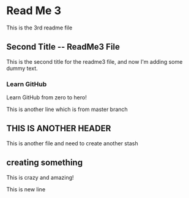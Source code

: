 # Read Me 3

This is the 3rd readme file

## Second Title -- ReadMe3 File
This is the second title for the readme3 file, and now I'm adding some dummy text.

### Learn GitHub
Learn GitHub from zero to hero!

This is another line which is from master branch

## THIS IS ANOTHER HEADER
This is another file and need to create another stash
## creating something
This is crazy and amazing!

This is new line
